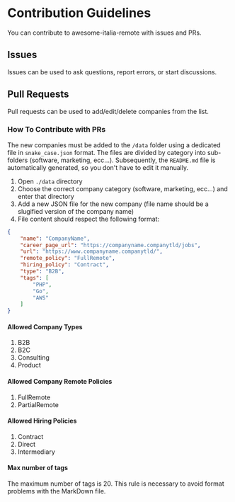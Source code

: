 # Contribution Guidelines

You can contribute to awesome-italia-remote with issues and PRs.

## Issues

Issues can be used to ask questions, report errors, or start discussions.  

## Pull Requests

Pull requests can be used to add/edit/delete companies from the list.

### How To Contribute with PRs

The new companies must be added to the `/data` folder using a dedicated file in `snake_case.json` format. The files are divided by category into sub-folders (software, marketing, ecc...).
Subsequently, the `README.md` file is automatically generated, so you don't have to edit it manually.

1. Open `./data` directory
2. Choose the correct company category (software, marketing, ecc...) and enter that directory
3. Add a new JSON file for the new company (file name should be a slugified version of the company name)
4. File content should respect the following format:

```JSON
{
    "name": "CompanyName",
    "career_page_url": "https://companyname.companytld/jobs",
    "url": "https://www.companyname.companytld/",
    "remote_policy": "FullRemote",
    "hiring_policy": "Contract",
    "type": "B2B",
    "tags": [
        "PHP",
        "Go",
        "AWS"
    ]
}
```

#### Allowed Company Types

1. B2B
2. B2C
3. Consulting
4. Product

#### Allowed Company Remote Policies

1. FullRemote
2. PartialRemote

#### Allowed Hiring Policies

1. Contract
2. Direct
3. Intermediary

#### Max number of tags

The maximum number of tags is 20. This rule is necessary to avoid format problems with the MarkDown file.
